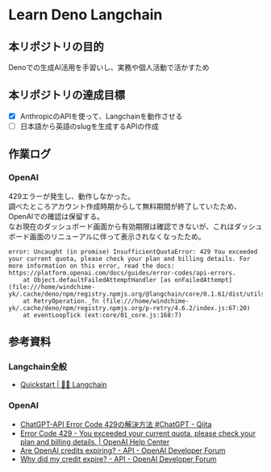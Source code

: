 # Learn Deno Langchain

## 本リポジトリの目的
Denoでの生成AI活用を手習いし、実務や個人活動で活かすため

## 本リポジトリの達成目標
- [x] AnthropicのAPIを使って、Langchainを動作させる
- [ ] 日本語から英語のslugを生成するAPIの作成

## 作業ログ
### OpenAI
429エラーが発生し、動作しなかった。  
調べたところアカウント作成時期からして無料期間が終了していたため、OpenAIでの確認は保留する。  
なお現在のダッシュボード画面から有効期限は確認できないが、これはダッシュボード画面のリニューアルに伴って表示されなくなったため。

``` log
error: Uncaught (in promise) InsufficientQuotaError: 429 You exceeded your current quota, please check your plan and billing details. For more information on this error, read the docs: https://platform.openai.com/docs/guides/error-codes/api-errors.
    at Object.defaultFailedAttemptHandler [as onFailedAttempt] (file:///home/windchime-yk/.cache/deno/npm/registry.npmjs.org/@langchain/core/0.1.61/dist/utils/async_caller.js:33:21)
    at RetryOperation._fn (file:///home/windchime-yk/.cache/deno/npm/registry.npmjs.org/p-retry/4.6.2/index.js:67:20)
    at eventLoopTick (ext:core/01_core.js:168:7)
```

## 参考資料
### Langchain全般
- [Quickstart | 🦜️🔗 Langchain](https://js.langchain.com/docs/get_started/quickstart)

### OpenAI
- [ChatGPT-API Error Code 429の解決方法 #ChatGPT - Qiita](https://qiita.com/Keichan_15/items/b1aac09f77c6f8580113)
- [Error Code 429 - You exceeded your current quota, please check your plan and billing details. | OpenAI Help Center](https://help.openai.com/en/articles/6891831-error-code-429-you-exceeded-your-current-quota-please-check-your-plan-and-billing-details)
- [Are OpenAI credits expiring? - API - OpenAI Developer Forum](https://community.openai.com/t/are-openai-credits-expiring/511215)
- [Why did my credit expire? - API - OpenAI Developer Forum](https://community.openai.com/t/why-did-my-credit-expire/118776/19)
